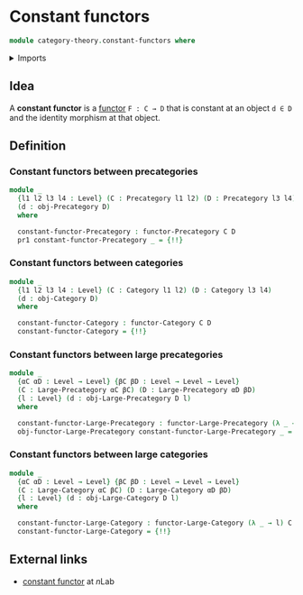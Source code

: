 # Constant functors

```agda
module category-theory.constant-functors where
```

<details><summary>Imports</summary>

```agda
open import category-theory.categories
open import category-theory.functors-categories
open import category-theory.functors-large-categories
open import category-theory.functors-large-precategories
open import category-theory.functors-precategories
open import category-theory.large-categories
open import category-theory.large-precategories
open import category-theory.precategories

open import foundation.dependent-pair-types
open import foundation.homotopies
open import foundation.identity-types
open import foundation.universe-levels
```

</details>

## Idea

A **constant functor** is a [functor](category-theory.functors-categories.md)
`F : C → D` that is constant at an object `d ∈ D` and the identity morphism at
that object.

## Definition

### Constant functors between precategories

```agda
module _
  {l1 l2 l3 l4 : Level} (C : Precategory l1 l2) (D : Precategory l3 l4)
  (d : obj-Precategory D)
  where

  constant-functor-Precategory : functor-Precategory C D
  pr1 constant-functor-Precategory _ = {!!}
```

### Constant functors between categories

```agda
module _
  {l1 l2 l3 l4 : Level} (C : Category l1 l2) (D : Category l3 l4)
  (d : obj-Category D)
  where

  constant-functor-Category : functor-Category C D
  constant-functor-Category = {!!}
```

### Constant functors between large precategories

```agda
module _
  {αC αD : Level → Level} {βC βD : Level → Level → Level}
  (C : Large-Precategory αC βC) (D : Large-Precategory αD βD)
  {l : Level} (d : obj-Large-Precategory D l)
  where

  constant-functor-Large-Precategory : functor-Large-Precategory (λ _ → l) C D
  obj-functor-Large-Precategory constant-functor-Large-Precategory _ = {!!}
```

### Constant functors between large categories

```agda
module _
  {αC αD : Level → Level} {βC βD : Level → Level → Level}
  (C : Large-Category αC βC) (D : Large-Category αD βD)
  {l : Level} (d : obj-Large-Category D l)
  where

  constant-functor-Large-Category : functor-Large-Category (λ _ → l) C D
  constant-functor-Large-Category = {!!}
```

## External links

- [constant functor](https://ncatlab.org/nlab/show/constant+functor) at $n$Lab

